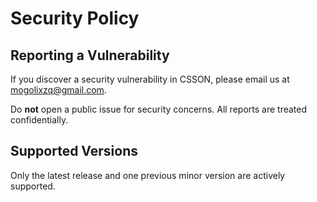 # Security Policy

## Reporting a Vulnerability

If you discover a security vulnerability in CSSON, please email us at <mogolixzq@gmail.com>.

Do **not** open a public issue for security concerns. All reports are treated confidentially.

## Supported Versions

Only the latest release and one previous minor version are actively supported.
